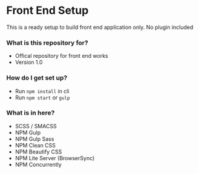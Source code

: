 # Front End Setup #

This is a ready setup to build front end application only. No plugin included

### What is this repository for? ###

* Offical repository for front end works
* Version 1.0

### How do I get set up? ###

* Run `npm install` in cli
* Run `npm start` or `gulp`

### What is in here? ###
* SCSS / SMACSS
* NPM Gulp
* NPM Gulp Sass
* NPM Clean CSS
* NPM Beautify CSS
* NPM Lite Server (BrowserSync)
* NPM Concurrently

